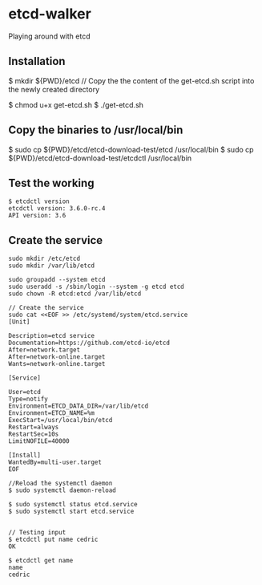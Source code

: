# etcd-walker
Playing around with etcd

## Installation
$ mkdir ${PWD}/etcd
// Copy the the content of the get-etcd.sh script into the newly created directory

$ chmod u+x get-etcd.sh
$ ./get-etcd.sh

## Copy the binaries to /usr/local/bin
$ sudo cp  ${PWD}/etcd/etcd-download-test/etcd /usr/local/bin
$ sudo cp  ${PWD}/etcd/etcd-download-test/etcdctl /usr/local/bin

## Test the working
```
$ etcdctl version
etcdctl version: 3.6.0-rc.4
API version: 3.6
```

## Create the service
````
sudo mkdir /etc/etcd
sudo mkdir /var/lib/etcd

sudo groupadd --system etcd
sudo useradd -s /sbin/login --system -g etcd etcd
sudo chown -R etcd:etcd /var/lib/etcd

// Create the service
sudo cat <<EOF >> /etc/systemd/system/etcd.service
[Unit]

Description=etcd service
Documentation=https://github.com/etcd-io/etcd
After=network.target
After=network-online.target
Wants=network-online.target

[Service]

User=etcd
Type=notify
Environment=ETCD_DATA_DIR=/var/lib/etcd
Environment=ETCD_NAME=%m
ExecStart=/usr/local/bin/etcd
Restart=always
RestartSec=10s
LimitNOFILE=40000

[Install]
WantedBy=multi-user.target
EOF

//Reload the systemctl daemon
$ sudo systemctl daemon-reload

$ sudo systemctl status etcd.service
$ sudo systemctl start etcd.service


// Testing input
$ etcdctl put name cedric
OK

$ etcdctl get name
name
cedric
````
